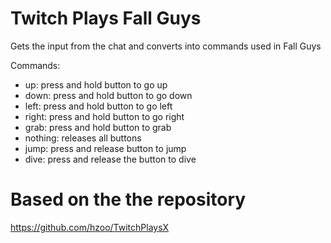 # Twitch Plays Fall Guys

Gets the input from the chat and converts into commands used in Fall Guys


Commands:

* up: press and hold button to go up
* down: press and hold button to go down
* left: press and hold button to go left
* right: press and hold button to go right
* grab: press and hold button to grab
* nothing: releases all buttons
* jump: press and release button to jump
* dive: press and release the button to dive



# Based on the the repository

https://github.com/hzoo/TwitchPlaysX